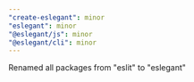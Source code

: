 ```yaml
---
"create-eslegant": minor
"eslegant": minor
"@eslegant/js": minor
"@eslegant/cli": minor
---
```


Renamed all packages from "eslit" to "eslegant"
